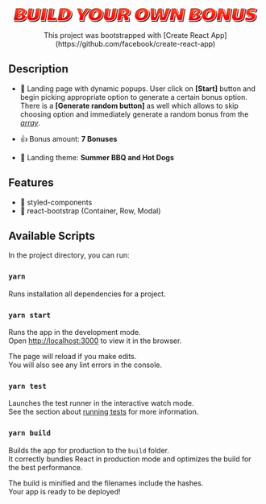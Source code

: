 <p align="center">
  <img src="./delete-it.png" />
</p>

<p align="center">
This project was bootstrapped with [Create React App]
<br/>
(https://github.com/facebook/create-react-app)
</p>


## Description

- :pushpin: Landing page with dynamic popups. User click on **[Start]** button and begin picking appropriate option to generate a certain bonus option. There is a **[Generate random button]** as well which allows to skip choosing option and immediately generate a random bonus from the *<a href="./src/data/options.js">array</a>*.

- :+1: Bonus amount: **7 Bonuses**

- :sunflower: Landing theme: **Summer BBQ and Hot Dogs**

## Features

- :nail_care: styled-components
- :diamond_shape_with_a_dot_inside: react-bootstrap (Container, Row, Modal)
 
## Available Scripts

In the project directory, you can run:

### `yarn`

Runs installation all dependencies for a project.

### `yarn start`

Runs the app in the development mode.<br>
Open [http://localhost:3000](http://localhost:3000) to view it in the browser.

The page will reload if you make edits.<br>
You will also see any lint errors in the console.

### `yarn test`

Launches the test runner in the interactive watch mode.<br>
See the section about [running tests](https://facebook.github.io/create-react-app/docs/running-tests) for more information.

### `yarn build`

Builds the app for production to the `build` folder.<br>
It correctly bundles React in production mode and optimizes the build for the best performance.

The build is minified and the filenames include the hashes.<br>
Your app is ready to be deployed!
